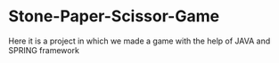 # Stone-Paper-Scissor-Game
Here it is a project in which we made a game with the help of JAVA and SPRING framework
